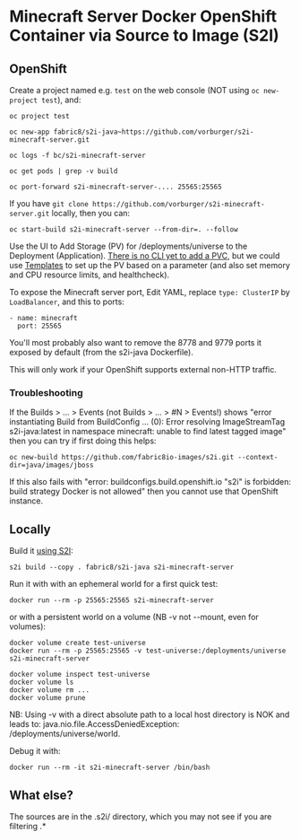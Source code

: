 # Minecraft Server Docker OpenShift Container via Source to Image (S2I)

## OpenShift

Create a project named e.g. `test` on the web console (NOT using `oc new-project test`), and:

    oc project test

    oc new-app fabric8/s2i-java~https://github.com/vorburger/s2i-minecraft-server.git

    oc logs -f bc/s2i-minecraft-server

    oc get pods | grep -v build

    oc port-forward s2i-minecraft-server-.... 25565:25565

If you have `git clone https://github.com/vorburger/s2i-minecraft-server.git` locally, then you can:

    oc start-build s2i-minecraft-server --from-dir=. --follow

Use the UI to Add Storage (PV) for /deployments/universe to the Deployment (Application).
[There is no CLI yet to add a PVC](https://github.com/kubernetes/kubernetes/pull/52006),
but we could use [Templates](https://docs.openshift.org/latest/dev_guide/templates.html)
to set up the PV based on a parameter (and also set memory and CPU resource limits, and healthcheck).

To expose the Minecraft server port, Edit YAML, replace `type: ClusterIP` by `LoadBalancer`, and this to ports:

    - name: minecraft
      port: 25565

You'll most probably also want to remove the 8778 and 9779 ports it exposed by default (from the s2i-java Dockerfile).

This will only work if your OpenShift supports external non-HTTP traffic.


### Troubleshooting

If the Builds > ... > Events (not Builds > ... > #N > Events!) shows
"error instantiating Build from BuildConfig ... (0): Error resolving ImageStreamTag s2i-java:latest in namespace minecraft: unable to find latest tagged image"
then you can try if first doing this helps:

    oc new-build https://github.com/fabric8io-images/s2i.git --context-dir=java/images/jboss

If this also fails with "error: buildconfigs.build.openshift.io "s2i" is forbidden: build strategy Docker is not allowed"
then you cannot use that OpenShift instance.


## Locally

Build it [using S2I](https://github.com/openshift/source-to-image):

    s2i build --copy . fabric8/s2i-java s2i-minecraft-server

Run it with with an ephemeral world for a first quick test:

    docker run --rm -p 25565:25565 s2i-minecraft-server

or with a persistent world on a volume (NB -v not --mount, even for volumes):

    docker volume create test-universe
    docker run --rm -p 25565:25565 -v test-universe:/deployments/universe s2i-minecraft-server

    docker volume inspect test-universe
    docker volume ls
    docker volume rm ...
    docker volume prune

NB: Using -v with a direct absolute path to a local host directory
is NOK and leads to: java.nio.file.AccessDeniedException: /deployments/universe/world.

Debug it with:

    docker run --rm -it s2i-minecraft-server /bin/bash


## What else?

The sources are in the .s2i/ directory, which you may not see if you are filtering .*
